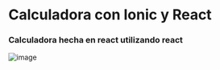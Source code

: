 # Calculadora con Ionic y React

### Calculadora hecha en react utilizando react

![image](https://github.com/MCris29/ionic-calculadora/blob/master/calculadora.png)